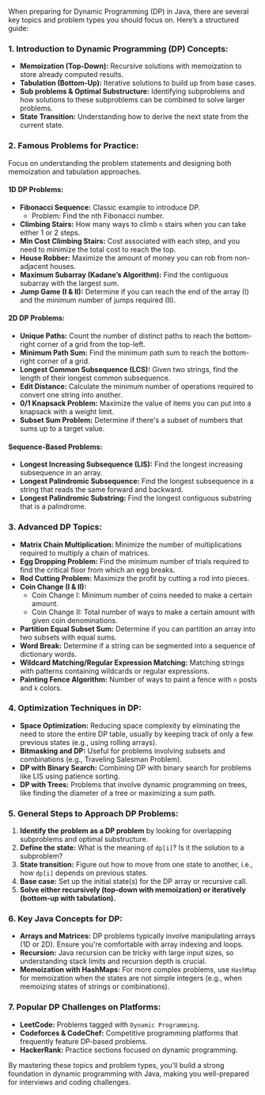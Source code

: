 When preparing for Dynamic Programming (DP) in Java, there are several key topics and problem types you should focus on. Here’s a structured guide:

### 1. **Introduction to Dynamic Programming (DP) Concepts:**
- **Memoization (Top-Down):** Recursive solutions with memoization to store already computed results.
- **Tabulation (Bottom-Up):** Iterative solutions to build up from base cases.
- **Sub problems & Optimal Substructure:** Identifying subproblems and how solutions to these subproblems can be combined to solve larger problems.
- **State Transition:** Understanding how to derive the next state from the current state.

### 2. **Famous Problems for Practice:**
Focus on understanding the problem statements and designing both memoization and tabulation approaches.

#### 1D DP Problems:
- **Fibonacci Sequence:** Classic example to introduce DP.
    - Problem: Find the nth Fibonacci number.
- **Climbing Stairs:** How many ways to climb `n` stairs when you can take either 1 or 2 steps.
- **Min Cost Climbing Stairs:** Cost associated with each step, and you need to minimize the total cost to reach the top.
- **House Robber:** Maximize the amount of money you can rob from non-adjacent houses.
- **Maximum Subarray (Kadane’s Algorithm):** Find the contiguous subarray with the largest sum.
- **Jump Game (I & II):** Determine if you can reach the end of the array (I) and the minimum number of jumps required (II).

#### 2D DP Problems:
- **Unique Paths:** Count the number of distinct paths to reach the bottom-right corner of a grid from the top-left.
- **Minimum Path Sum:** Find the minimum path sum to reach the bottom-right corner of a grid.
- **Longest Common Subsequence (LCS):** Given two strings, find the length of their longest common subsequence.
- **Edit Distance:** Calculate the minimum number of operations required to convert one string into another.
- **0/1 Knapsack Problem:** Maximize the value of items you can put into a knapsack with a weight limit.
- **Subset Sum Problem:** Determine if there's a subset of numbers that sums up to a target value.

#### Sequence-Based Problems:
- **Longest Increasing Subsequence (LIS):** Find the longest increasing subsequence in an array.
- **Longest Palindromic Subsequence:** Find the longest subsequence in a string that reads the same forward and backward.
- **Longest Palindromic Substring:** Find the longest contiguous substring that is a palindrome.

### 3. **Advanced DP Topics:**
- **Matrix Chain Multiplication:** Minimize the number of multiplications required to multiply a chain of matrices.
- **Egg Dropping Problem:** Find the minimum number of trials required to find the critical floor from which an egg breaks.
- **Rod Cutting Problem:** Maximize the profit by cutting a rod into pieces.
- **Coin Change (I & II):**
    - Coin Change I: Minimum number of coins needed to make a certain amount.
    - Coin Change II: Total number of ways to make a certain amount with given coin denominations.
- **Partition Equal Subset Sum:** Determine if you can partition an array into two subsets with equal sums.
- **Word Break:** Determine if a string can be segmented into a sequence of dictionary words.
- **Wildcard Matching/Regular Expression Matching:** Matching strings with patterns containing wildcards or regular expressions.
- **Painting Fence Algorithm:** Number of ways to paint a fence with `n` posts and `k` colors.

### 4. **Optimization Techniques in DP:**
- **Space Optimization:** Reducing space complexity by eliminating the need to store the entire DP table, usually by keeping track of only a few previous states (e.g., using rolling arrays).
- **Bitmasking and DP:** Useful for problems involving subsets and combinations (e.g., Traveling Salesman Problem).
- **DP with Binary Search:** Combining DP with binary search for problems like LIS using patience sorting.
- **DP with Trees:** Problems that involve dynamic programming on trees, like finding the diameter of a tree or maximizing a sum path.

### 5. **General Steps to Approach DP Problems:**
1. **Identify the problem as a DP problem** by looking for overlapping subproblems and optimal substructure.
2. **Define the state:** What is the meaning of `dp[i]`? Is it the solution to a subproblem?
3. **State transition:** Figure out how to move from one state to another, i.e., how `dp[i]` depends on previous states.
4. **Base case:** Set up the initial state(s) for the DP array or recursive call.
5. **Solve either recursively (top-down with memoization) or iteratively (bottom-up with tabulation).**

### 6. **Key Java Concepts for DP:**
- **Arrays and Matrices:** DP problems typically involve manipulating arrays (1D or 2D). Ensure you're comfortable with array indexing and loops.
- **Recursion:** Java recursion can be tricky with large input sizes, so understanding stack limits and recursion depth is crucial.
- **Memoization with HashMaps:** For more complex problems, use `HashMap` for memoization when the states are not simple integers (e.g., when memoizing states of strings or combinations).

### 7. **Popular DP Challenges on Platforms:**
- **LeetCode:** Problems tagged with `Dynamic Programming`.
- **Codeforces & CodeChef:** Competitive programming platforms that frequently feature DP-based problems.
- **HackerRank:** Practice sections focused on dynamic programming.

By mastering these topics and problem types, you'll build a strong foundation in dynamic programming with Java, making you well-prepared for interviews and coding challenges.